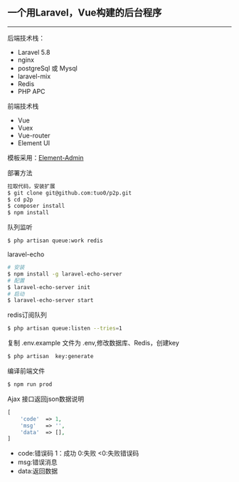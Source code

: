 ## 一个用Laravel，Vue构建的后台程序

---

后端技术栈：
* Laravel       5.8
* nginx
* postgreSql 或 Mysql
* laravel-mix
* Redis
* PHP APC

前端技术栈
* Vue      
* Vuex
* Vue-router
* Element UI

模板采用：[Element-Admin](https://github.com/PanJiaChen/vue-admin-template/)

部署方法
```bash
拉取代码，安装扩展
$ git clone git@github.com:tuo0/p2p.git
$ cd p2p
$ composer install
$ npm install
```

队列监听
```bash
$ php artisan queue:work redis
```

laravel-echo
```bash
# 安装
$ npm install -g laravel-echo-server
# 配置
$ laravel-echo-server init
# 启动
$ laravel-echo-server start
```

redis订阅队列
```bash
$ php artisan queue:listen --tries=1
```

复制 .env.example 文件为 .env,修改数据库、Redis，创建key
```bash
$ php artisan  key:generate
```

编译前端文件
```bash
$ npm run prod
```

Ajax 接口返回json数据说明
```php
[
    'code'  => 1,
    'msg'   => '',
    'data'  => [],
]
```
* code:错误码  1：成功  0:失败 <0:失败错误码
* msg:错误消息
* data:返回数据 

